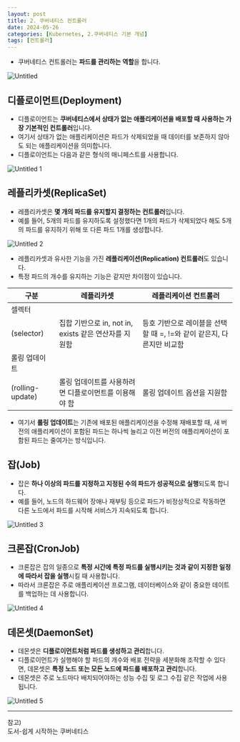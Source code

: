 ```yaml
---
layout: post
title: 2. 쿠버네티스 컨트롤러
date: 2024-05-26
categories: [Kubernetes, 2.쿠버네티스 기본 개념]
tags: [컨트롤러]
---
```


- 쿠버네티스 컨트롤러는 **파드를 관리하는 역할**을 합니다.

![Untitled](https://github.com/xotlr333/xotlr333.github.io/assets/81614820/80dff28a-7b05-4538-bf4c-38272e4411e6)

## 디플로이먼트(Deployment)

- 디플로이언트는 **쿠버네티스에서 상태가 없는 애플리케이션을 배포할 때 사용하는 가장 기본적인 컨트롤러**입니다.
- 여기서 상태가 없는 애플리케이션은 파드가 삭제되었을 때 데이터를 보존하지 않아도 되는 애플리케이션을 의미합니다.
- 디플로이언트는 다음과 같은 형식의 매니페스트를 사용합니다.

![Untitled 1](https://github.com/xotlr333/xotlr333.github.io/assets/81614820/4c23fd73-b9f6-42e9-a247-bc9d3a4daeee)

## 레플리카셋(ReplicaSet)

- 레플리카셋은 **몇 개의 파드를 유지할지 결정하는 컨트롤러**입니다.
- 예를 들어, 5개의 파드를 유지하도록 설정했다면 1개의 파드가 삭제되었다 해도 5개의 파드를 유지하기 위해 또 다른 파드 1개를 생성합니다.

![Untitled 2](https://github.com/xotlr333/xotlr333.github.io/assets/81614820/9a8eceb9-072a-4689-9f19-e9f74dcded03)

- 레플리카셋과 유사한 기능을 가진 **레플리케이션(Replication) 컨트롤러**도 있습니다.
- 특정 파드의 개수를 유지하는 기능은 같지만 차이점이 있습니다.

| 구분 | 레플리카셋 | 레플리케이션 컨트롤러 |
| --- | --- | --- |
| 셀렉터
(selector) | 집합 기반으로 in, not in, exists 같은 연산자를 지원함 | 등호 기반으로 레이블을 선택할 때 =, !=와 같이 같은지, 다른지만 비교함 |
| 롤링 업데이트
(rolling-update) | 롤링 업데이트를 사용하려면 디플로이먼트를 이용해야 함 | 롤링 업데이트 옵션을 지원함 |
- 여기서 **롤링 업데이트**는 기존에 배포된 애플리케이션을 수정해 재배포할 때, 새 버전의 애플리케이션이 포함된 파드는 하나씩 늘리고 이전 버전의 애플리케이션이 포함된 파드는 줄여가는 방식입니다.

## 잡(Job)

- 잡은 **하나 이상의 파드를 지정하고 지정된 수의 파드가 성공적으로 실행**되도록 합니다.
- 예를 들어, 노드의 하드웨어 장애나 재부팅 등으로 파드가 비정상적으로 작동하면 다른 노드에서 파드를 시작해 서비스가 지속되도록 합니다.

![Untitled 3](https://github.com/xotlr333/xotlr333.github.io/assets/81614820/cac733f1-6cc3-4611-91fe-314e65c8fdab)

## 크론잡(CronJob)

- 크론잡은 잡의 일종으로 **특정 시간에 특정 파드를 실행시키는 것과 같이 지정한 일정에 따라서 잡을 실행**시킬 때 사용합니다.
- 따라서 크론잡은 주로 애플리케이션 프로그램, 데이터베이스와 같이 중요한 데이트를 백업하는 데 사용합니다.

![Untitled 4](https://github.com/xotlr333/xotlr333.github.io/assets/81614820/b63473e8-9a75-4381-bad5-2c6bf6f7c26f)

## 데몬셋(DaemonSet)

- 데몬셋은 **디플로이먼트처럼 파드를 생성하고 관리**합니다.
- 디플로이먼트가 실행해야 할 파드의 개수와 배포 전략을 세분화해 조작할 수 있다면, 데몬셋은 **특정 노드 또는 모든 노드에 파드를 배포하고 관리**합니다.
- 데몬셋은 주로 노드마다 배치되어야하는 성능 수집 및 로그 수집 같은 작업에 사용됩니다.

![Untitled 5](https://github.com/xotlr333/xotlr333.github.io/assets/81614820/d3987b10-f4e7-4f51-a1f5-349f8c1985c6)



---
참고)  
도서-쉽게 시작하는 쿠버네티스